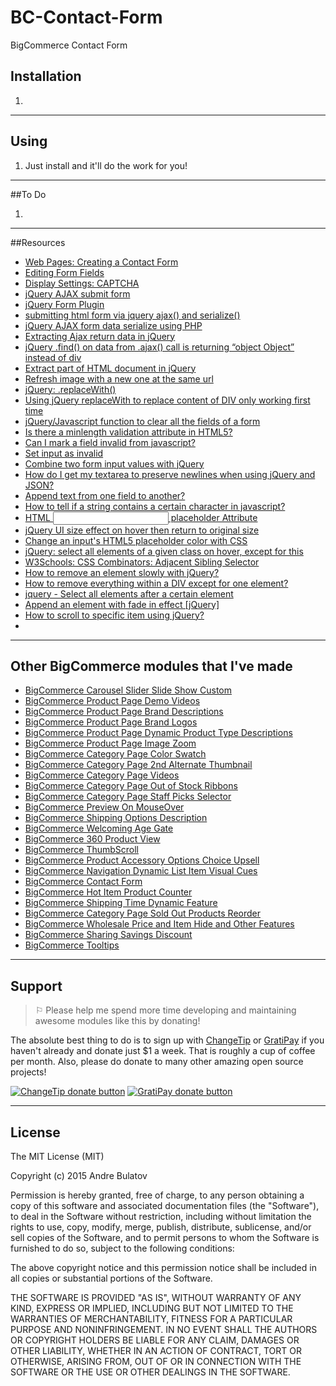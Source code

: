 # BC-Contact-Form
BigCommerce Contact Form


## Installation

1. 



------------------------------------------------------------------------------------


## Using

1. Just install and it'll do the work for you!  


------------------------------------------------------------------------------------


##To Do

1. 

------------------------------------------------------------------------------------


##Resources
- [Web Pages: Creating a Contact Form](https://support.bigcommerce.com/articles/Public/Web-Pages#contact-form)
- [Editing Form Fields](https://support.bigcommerce.com/articles/Public/Editing-Form-Fields)
- [Display Settings: CAPTCHA](https://support.bigcommerce.com/articles/Public/Display-Settings#display)
- [jQuery AJAX submit form](http://stackoverflow.com/questions/1960240/jquery-ajax-submit-form)
- [jQuery Form Plugin](http://jquery.malsup.com/form/)
- [submitting html form via jquery ajax() and serialize()](http://stackoverflow.com/questions/22961621/submitting-html-form-via-jquery-ajax-and-serialize)
- [jQuery AJAX form data serialize using PHP](http://stackoverflow.com/questions/24007780/jquery-ajax-form-data-serialize-using-php)
- [Extracting Ajax return data in jQuery](http://stackoverflow.com/questions/400197/extracting-ajax-return-data-in-jquery)
- [jQuery .find() on data from .ajax() call is returning “object Object” instead of div](http://stackoverflow.com/questions/3300332/jquery-find-on-data-from-ajax-call-is-returning-object-object-instead)
- [Extract part of HTML document in jQuery](http://stackoverflow.com/questions/2137811/extract-part-of-html-document-in-jquery)
- [Refresh image with a new one at the same url](http://stackoverflow.com/questions/1077041/refresh-image-with-a-new-one-at-the-same-url)
- [jQuery: .replaceWith()](http://api.jquery.com/replacewith/)
- [Using jQuery replaceWith to replace content of DIV only working first time](http://stackoverflow.com/questions/4995185/using-jquery-replacewith-to-replace-content-of-div-only-working-first-time)
- [jQuery/Javascript function to clear all the fields of a form](http://stackoverflow.com/questions/6653556/jquery-javascript-function-to-clear-all-the-fields-of-a-form)
- [Is there a minlength validation attribute in HTML5?](http://stackoverflow.com/questions/10281962/is-there-a-minlength-validation-attribute-in-html5)
- [Can I mark a field invalid from javascript?](http://stackoverflow.com/questions/10777970/can-i-mark-a-field-invalid-from-javascript)
- [Set input as invalid](http://stackoverflow.com/questions/18128882/set-input-as-invalid)
- [Combine two form input values with jQuery](http://stackoverflow.com/questions/11534098/combine-two-form-input-values-with-jquery)
- [How do I get my textarea to preserve newlines when using jQuery and JSON?](http://stackoverflow.com/questions/3173166/how-do-i-get-my-textarea-to-preserve-newlines-when-using-jquery-and-json)
- [Append text from one field to another?](http://stackoverflow.com/questions/13723109/append-text-from-one-field-to-another)
- [How to tell if a string contains a certain character in javascript?](http://stackoverflow.com/questions/4444477/how-to-tell-if-a-string-contains-a-certain-character-in-javascript)
- [HTML <input> placeholder Attribute](http://www.w3schools.com/tags/att_input_placeholder.asp)
- [jQuery UI size effect on hover then return to original size](http://stackoverflow.com/questions/14820710/jquery-ui-size-effect-on-hover-then-return-to-original-size)
- [Change an input's HTML5 placeholder color with CSS](http://stackoverflow.com/questions/2610497/change-an-inputs-html5-placeholder-color-with-css)
- [jQuery: select all elements of a given class on hover, except for this](http://stackoverflow.com/questions/13625862/jquery-select-all-elements-of-a-given-class-on-hover-except-for-this)
- [W3Schools: CSS Combinators: Adjacent Sibling Selector](http://www.w3schools.com/css/css_combinators.asp)
- [How to remove an element slowly with jQuery?](http://stackoverflow.com/questions/1807187/how-to-remove-an-element-slowly-with-jquery)
- [How to remove everything within a DIV except for one element?](http://stackoverflow.com/questions/8737022/how-to-remove-everything-within-a-div-except-for-one-element)
- [jquery - Select all elements after a certain element](http://stackoverflow.com/questions/5518950/jquery-select-all-elements-after-a-certain-element)
- [Append an element with fade in effect [jQuery]](http://stackoverflow.com/questions/4687579/append-an-element-with-fade-in-effect-jquery)
- [How to scroll to specific item using jQuery?](http://stackoverflow.com/questions/2905867/how-to-scroll-to-specific-item-using-jquery)
- []()




------------------------------------------------------------------------------------


## Other BigCommerce modules that I've made

* [BigCommerce Carousel Slider Slide Show Custom](https://github.com/iamandrebulatov/BC-Carousel-Slider-Slide-Show-Custom)
* [BigCommerce Product Page Demo Videos](https://github.com/iamandrebulatov/BigCommerce-Product-Page-Demo-Videos)
* [BigCommerce Product Page Brand Descriptions](https://github.com/iamandrebulatov/BigCommerce-Product-Page-Brand-Descriptions)
* [BigCommerce Product Page Brand Logos](https://github.com/iamandrebulatov/BigCommerce-Product-Page-Brand-Logos)
* [BigCommerce Product Page Dynamic Product Type Descriptions](https://github.com/iamandrebulatov/BC-Product-Page-Dynamic-Product-Type-Descriptions)
* [BigCommerce Product Page Image Zoom](https://github.com/iamandrebulatov/BC-Product-Page-Image-Zoom)
* [BigCommerce Category Page Color Swatch](https://github.com/iamandrebulatov/BigCommerce-Color-Swatch-On-Category)
* [BigCommerce Category Page 2nd Alternate Thumbnail](https://github.com/iamandrebulatov/BigCommerce-Category-Pages-2nd-Alternate-Thumbnail)
* [BigCommerce Category Page Videos](https://github.com/iamandrebulatov/BigCommerce-Category-Page-Demo-Videos)
* [BigCommerce Category Page Out of Stock Ribbons](https://github.com/iamandrebulatov/BigCommerce-Out-of-Stock-Category-Items)
* [BigCommerce Category Page Staff Picks Selector](https://github.com/iamandrebulatov/BC-Staff-Picks-Selector)
* [BigCommerce Preview On MouseOver](https://github.com/iamandrebulatov/BC-Preview-On-MouseOver)
* [BigCommerce Shipping Options Description](https://github.com/iamandrebulatov/BC-Shipping-Options-Descriptions)
* [BigCommerce Welcoming Age Gate](https://github.com/iamandrebulatov/BC-Welcoming-Age-Gate)
* [BigCommerce 360 Product View](https://github.com/iamandrebulatov/BC-360-Product-View)
* [BigCommerce ThumbScroll](https://github.com/iamandrebulatov/BC-ThumbScroll)
* [BigCommerce Product Accessory Options Choice Upsell](https://github.com/iamandrebulatov/BC-Product-Accessory-Options-Choice-Upsell)
* [BigCommerce Navigation Dynamic List Item Visual Cues](https://github.com/iamandrebulatov/BC-Nav-Dynamic-List-Item-Visual-Cues)
* [BigCommerce Contact Form](https://github.com/iamandrebulatov/BC-Contact-Form)
* [BigCommerce Hot Item Product Counter](https://github.com/iamandrebulatov/BC-Hot-Item-Product-Counter)
* [BigCommerce Shipping Time Dynamic Feature](https://github.com/iamandrebulatov/BC-Product-Shipping-Time-Dynamic)
* [BigCommerce Category Page Sold Out Products Reorder](https://github.com/iamandrebulatov/BC-Category-Push-Sold-Out-Products-to-Bottom)
* [BigCommerce Wholesale Price and Item Hide and Other Features](https://github.com/iamandrebulatov/BC-Wholesale-Price-and-Item-Hide)
* [BigCommerce Sharing Savings Discount](https://github.com/iamandrebulatov/BC-Sharing-Savings-Discount)
* [BigCommerce Tooltips](https://github.com/iamandrebulatov/BC-Tooltips)


------------------------------------------------------------------------------------


## Support

> ⚐ Please help me spend more time developing and maintaining awesome modules like this by donating!

The absolute best thing to do is to sign up with [ChangeTip](//changetip.com) or [GratiPay](//gratipay.com) if you haven't already and donate just $1 a week. That is roughly a cup of coffee per month. Also, please do donate to many other amazing open source projects!

[![ChangeTip donate button](http://andrebulatov.com/wp-content/uploads/tipme_button.png)](//www.changetip.com/tipme/andre.bulatov/ "Donate once-off to this project using ChangeTip")
[![GratiPay donate button](http://andrebulatov.com/wp-content/uploads/gratipay-button.png)](//www.gratipay.com/andrebulatov/ "Donate once-off to this project using GratiPay")


------------------------------------------------------------------------------------


## License

The MIT License (MIT)

Copyright (c) 2015 Andre Bulatov

Permission is hereby granted, free of charge, to any person obtaining a copy
of this software and associated documentation files (the "Software"), to deal
in the Software without restriction, including without limitation the rights
to use, copy, modify, merge, publish, distribute, sublicense, and/or sell
copies of the Software, and to permit persons to whom the Software is
furnished to do so, subject to the following conditions:

The above copyright notice and this permission notice shall be included in
all copies or substantial portions of the Software.

THE SOFTWARE IS PROVIDED "AS IS", WITHOUT WARRANTY OF ANY KIND, EXPRESS OR
IMPLIED, INCLUDING BUT NOT LIMITED TO THE WARRANTIES OF MERCHANTABILITY,
FITNESS FOR A PARTICULAR PURPOSE AND NONINFRINGEMENT. IN NO EVENT SHALL THE
AUTHORS OR COPYRIGHT HOLDERS BE LIABLE FOR ANY CLAIM, DAMAGES OR OTHER
LIABILITY, WHETHER IN AN ACTION OF CONTRACT, TORT OR OTHERWISE, ARISING FROM,
OUT OF OR IN CONNECTION WITH THE SOFTWARE OR THE USE OR OTHER DEALINGS IN
THE SOFTWARE.
